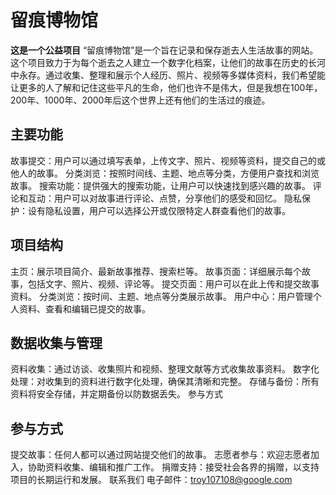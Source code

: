 # 留痕博物馆 
**这是一个公益项目**
“留痕博物馆”是一个旨在记录和保存逝去人生活故事的网站。这个项目致力于为每个逝去之人建立一个数字化档案，让他们的故事在历史的长河中永存。通过收集、整理和展示个人经历、照片、视频等多媒体资料，我们希望能让更多的人了解和记住这些平凡的生命，他们也许不是伟大，但是我想在100年，200年、1000年、2000年后这个世界上还有他们的生活过的痕迹。

## 主要功能
故事提交：用户可以通过填写表单，上传文字、照片、视频等资料，提交自己的或他人的故事。
分类浏览：按照时间线、主题、地点等分类，方便用户查找和浏览故事。
搜索功能：提供强大的搜索功能，让用户可以快速找到感兴趣的故事。
评论和互动：用户可以对故事进行评论、点赞，分享他们的感受和回忆。
隐私保护：设有隐私设置，用户可以选择公开或仅限特定人群查看他们的故事。
## 项目结构
主页：展示项目简介、最新故事推荐、搜索栏等。
故事页面：详细展示每个故事，包括文字、照片、视频、评论等。
提交页面：用户可以在此上传和提交故事资料。
分类浏览：按时间、主题、地点等分类展示故事。
用户中心：用户管理个人资料、查看和编辑已提交的故事。
## 数据收集与管理
资料收集：通过访谈、收集照片和视频、整理文献等方式收集故事资料。
数字化处理：对收集到的资料进行数字化处理，确保其清晰和完整。
存储与备份：所有资料将安全存储，并定期备份以防数据丢失。
参与方式
## 参与方式 
提交故事：任何人都可以通过网站提交他们的故事。
志愿者参与：欢迎志愿者加入，协助资料收集、编辑和推广工作。
捐赠支持：接受社会各界的捐赠，以支持项目的长期运行和发展。
联系我们
电子邮件：troy107108@google.com
